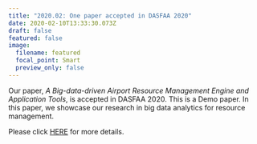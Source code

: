 ```yaml
---
title: "2020.02: One paper accepted in DASFAA 2020"
date: 2020-02-10T13:33:30.073Z
draft: false
featured: false
image:
  filename: featured
  focal_point: Smart
  preview_only: false
---
```

Our paper, *A Big-data-driven Airport Resource Management Engine and Application Tools*, is accepted in DASFAA 2020. This is a Demo paper. In this paper, we showcase our research in big data analytics for resource management.

Please click [HERE](https://www.zhongyu.site/publication/bigarm_dasfaa_2020/ "A Big-data-driven Airport Resource Management Engine and Application Tools.") for more details.
